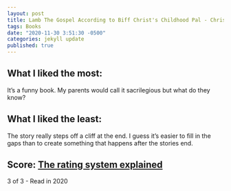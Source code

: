 ```yaml
---
layout: post
title: Lamb The Gospel According to Biff Christ's Childhood Pal - Christopher Moore - Book Review
tags: Books
date: "2020-11-30 3:51:30 -0500"
categories: jekyll update
published: true
---
```



## What I liked the most:

It’s a funny book. My parents would call it sacrilegious but what do they know?  

## What I liked the least:

The story really steps off a cliff at the end. I guess it’s easier to fill in the gaps than to create something that happens after the stories end. 

## Score: [The rating system explained](https://www.taylordorsett.com/posts/my-book-review-system-explained)

3 of 3 - Read in 2020
